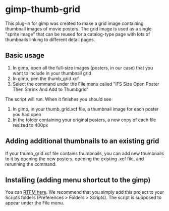 # gimp-thumb-grid

This plug-in for gimp was created to make a grid image containing thumbnail images of movie posters. The grid image is used as a single "sprite image" that can be reused for a catalog-type page with lots of thumbnails linking to different detail pages. 

## Basic usage

1. In gimp, open all the full-size images (posters, in our case) that you want to include in your thumbnail grid
2. In gimp, pen the thumb_grid.xcf
3. Select the command under the File menu called "IFS Size Open Poster Then Shrink And Add to Thumbgrid"

The script will run. When it finishes you should see

1. In gimp, in your thumb_grid.xcf file, a thumbnail image for each poster you had open
2. In the folder containing your original posters, a new copy of each file resized to 400px

## Adding additional thumbnails to an existing grid

If your thumb_grid.xcf file contains thumbnails, you can add new thumbnails to it by opening the new posters, opening the existing .xcf file, and rerunning the command.

## Installing (adding menu shortcut to the gimp)

You can [RTFM here](https://docs.gimp.org/2.10/en_US/install-script-fu.html). We recommend that you simply add this project to your Scripts folders (Preferences > Folders > Scripts). The script is supposed to appear under the File menu. 
